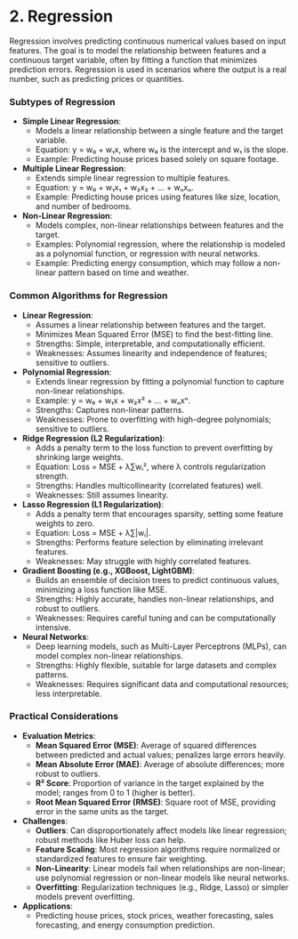 # 2. Regression

Regression involves predicting continuous numerical values based on input features. The goal is to model the relationship between features and a continuous target variable, often by fitting a function that minimizes prediction errors. Regression is used in scenarios where the output is a real number, such as predicting prices or quantities.

### Subtypes of Regression

- **Simple Linear Regression**:
    - Models a linear relationship between a single feature and the target variable.
    - Equation: y = w₀ + w₁x, where w₀ is the intercept and w₁ is the slope.
    - Example: Predicting house prices based solely on square footage.
- **Multiple Linear Regression**:
    - Extends simple linear regression to multiple features.
    - Equation: y = w₀ + w₁x₁ + w₂x₂ + ... + wₙxₙ.
    - Example: Predicting house prices using features like size, location, and number of bedrooms.
- **Non-Linear Regression**:
    - Models complex, non-linear relationships between features and the target.
    - Examples: Polynomial regression, where the relationship is modeled as a polynomial function, or regression with neural networks.
    - Example: Predicting energy consumption, which may follow a non-linear pattern based on time and weather.

### Common Algorithms for Regression

- **Linear Regression**:
    - Assumes a linear relationship between features and the target.
    - Minimizes Mean Squared Error (MSE) to find the best-fitting line.
    - Strengths: Simple, interpretable, and computationally efficient.
    - Weaknesses: Assumes linearity and independence of features; sensitive to outliers.
- **Polynomial Regression**:
    - Extends linear regression by fitting a polynomial function to capture non-linear relationships.
    - Example: y = w₀ + w₁x + w₂x² + ... + wₙxⁿ.
    - Strengths: Captures non-linear patterns.
    - Weaknesses: Prone to overfitting with high-degree polynomials; sensitive to outliers.
- **Ridge Regression (L2 Regularization)**:
    - Adds a penalty term to the loss function to prevent overfitting by shrinking large weights.
    - Equation: Loss = MSE + λ∑wᵢ², where λ controls regularization strength.
    - Strengths: Handles multicollinearity (correlated features) well.
    - Weaknesses: Still assumes linearity.
- **Lasso Regression (L1 Regularization)**:
    - Adds a penalty term that encourages sparsity, setting some feature weights to zero.
    - Equation: Loss = MSE + λ∑|wᵢ|.
    - Strengths: Performs feature selection by eliminating irrelevant features.
    - Weaknesses: May struggle with highly correlated features.
- **Gradient Boosting (e.g., XGBoost, LightGBM)**:
    - Builds an ensemble of decision trees to predict continuous values, minimizing a loss function like MSE.
    - Strengths: Highly accurate, handles non-linear relationships, and robust to outliers.
    - Weaknesses: Requires careful tuning and can be computationally intensive.
- **Neural Networks**:
    - Deep learning models, such as Multi-Layer Perceptrons (MLPs), can model complex non-linear relationships.
    - Strengths: Highly flexible, suitable for large datasets and complex patterns.
    - Weaknesses: Requires significant data and computational resources; less interpretable.

### Practical Considerations

- **Evaluation Metrics**:
    - **Mean Squared Error (MSE)**: Average of squared differences between predicted and actual values; penalizes large errors heavily.
    - **Mean Absolute Error (MAE)**: Average of absolute differences; more robust to outliers.
    - **R² Score**: Proportion of variance in the target explained by the model; ranges from 0 to 1 (higher is better).
    - **Root Mean Squared Error (RMSE)**: Square root of MSE, providing error in the same units as the target.
- **Challenges**:
    - **Outliers**: Can disproportionately affect models like linear regression; robust methods like Huber loss can help.
    - **Feature Scaling**: Most regression algorithms require normalized or standardized features to ensure fair weighting.
    - **Non-Linearity**: Linear models fail when relationships are non-linear; use polynomial regression or non-linear models like neural networks.
    - **Overfitting**: Regularization techniques (e.g., Ridge, Lasso) or simpler models prevent overfitting.
- **Applications**:
    - Predicting house prices, stock prices, weather forecasting, sales forecasting, and energy consumption prediction.